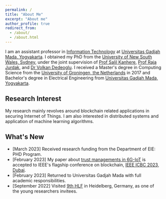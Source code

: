 ```yaml
---
permalink: /
title: "About Me"
excerpt: "About me"
author_profile: true
redirect_from: 
  - /about/
  - /about.html
---
```


I am an assistant professor in [Information Technology](https://jteti.ugm.ac.id/) at [Universitas Gadjah Mada, Yogyakarta](https://ugm.ac.id/en). I obtained my PhD from the [University of New South Wales, Sydney](https://www.unsw.edu.au/), under the joint supervision of [Prof Salil Kanhere](https://salilkanhere.net/), [Prof Raja Jurdak](http://jurdak.com/), and [Dr Volkan Dedeoglu](https://people.csiro.au/D/V/volkan-dedeoglu). I received a Master's degree in Computing Science from the [University of Groningen, the Netherlands](https://www.rug.nl/) in 2017 and Bachelor's degree in Electrical Engineering from [Universitas Gadjah Mada, Yogyakarta](https://ugm.ac.id/en).

Research Interest
-----------------
My research mainly revolves around blockchain related applications in securing Internet of Things. I am also interested in distributed systems and application of machine learning algorithms.

What's New
----------
- [March 2023] Received research funding from the Department of EIE: PHD Program.
- [February 2023] My paper about [trust managements in 6G-IoT](https://eprints.qut.edu.au/238213/1/Privacy_preserving_Trust_Management_ICBC_2023.pdf) is accepted to IEEE's flagship conference on blockchain, [IEEE ICBC 2023, Dubai](https://icbc2023.ieee-icbc.org/).
- [February 2023] Returned to Universitas Gadjah Mada with full academic responsibilities.
- [September 2022] Visited [9th HLF](https://www.heidelberg-laureate-forum.org/) in Heidelberg, Germany, as one of the young researchers invitees.
